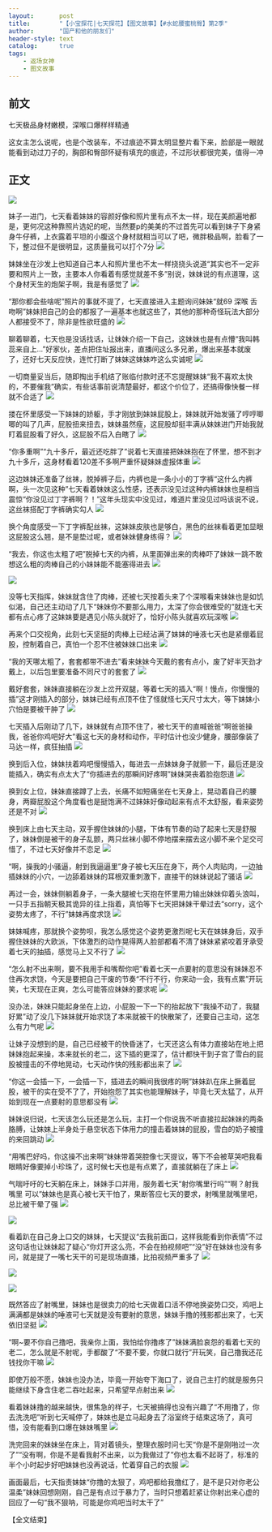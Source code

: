 ```yaml
---
layout:       post
title:        "【小宝探花|七天探花】【图文故事】【#水蛇腰蜜桃臀】第2季"
author:       "国产和他的朋友们"
header-style: text
catalog:      true
tags:
    - 返场女神
    - 图文故事
---
```


## 前文

七天极品身材嫩模，深喉口爆样样精通

这女主怎么说呢，也是个改装车，不过痕迹不算太明显整片看下来，脸部是一眼就能看到动过刀子的，胸部和臀部怀疑有填充的痕迹，不过形状都很完美，值得一冲

## 正文

![](https://jx.lwo7bv.app/tupian/forum/202410/17/124756sdnamyc9fncfnyss.gif)

妹子一进门，七天看着妹妹的容颜好像和照片里有点不太一样，现在美颜遍地都是，更何况这种靠照片选妃的呢，当然要p的美美的不过首先可以看到妹子下身紧身牛仔裤，上衣露着平坦的小腹这个身材就相当可以了吧，微胖极品啊，脸看了一下，整过但不是很明显，这质量我可以打个7分
![](https://jx.lwo7bv.app/tupian/forum/202410/17/124802q73nn06b776rd0db.gif)

妹妹坐在沙发上也知道自己本人和照片里也不太一样挠挠头说道“其实也不一定非要和照片上一致，主要本人你看着有感觉就差不多”别说，妹妹说的有点道理，这个身材天生的炮架子啊，我是有感觉了
![](https://jx.lwo7bv.app/tupian/forum/202410/17/124807s58i279fx2jj85fd.gif)

“那你都会些啥呢”照片的事就不提了，七天直接进入主题询问妹妹“就69 深喉 舌吻啊”妹妹把自己的会的都报了一遍基本也就这些了，其他的那种奇怪玩法大部分人都接受不了，除非是性欲旺盛的
![](https://jx.lwo7bv.app/tupian/forum/202410/17/124813f5tzopw474pb5tpm.gif)

聊着聊着，七天也是没话找话，让妹妹介绍一下自己，这妹妹也是有点懵“我叫韩蕊来自上...”好家伙，差点把住址报出来，直播间这么多兄弟，爆出来基本就废了，还好七天反应快，连忙打断了妹妹这妹妹咋这么实诚呢
![](https://jx.lwo7bv.app/tupian/forum/202410/17/124819my4efws2zggts2gr.gif)

一切商量妥当后，随即掏出手机结了账临付款时还不忘提醒妹妹“我不喜欢太快的，不要催我”确实，有些话事前说清楚最好，都这个价位了，还搞得像快餐一样就不合适了
![](https://jx.lwo7bv.app/tupian/forum/202410/17/124825jtmmwzzww6rfmmqt.gif)

搂在怀里感受一下妹妹的娇躯，手才刚放到妹妹屁股上，妹妹就开始发骚了哼哼唧唧的叫了几声，屁股扭来扭去，妹妹虽然瘦，这屁股却挺丰满从妹妹进门开始我就盯着屁股看了好久，这屁股不后入白瞎了
![](https://jx.lwo7bv.app/tupian/forum/202410/17/124830xknonkozn0kaondz.gif)

“你多重啊”“九十多斤，最近还吃胖了”说着七天直接把妹妹抱在了怀里，想不到才九十多斤，这身材看着120差不多啊严重怀疑妹妹虚报体重
![](https://jx.lwo7bv.app/tupian/forum/202410/17/124836rg50bd7gpizbx05e.gif)

这边妹妹还准备了丝袜，脱掉裤子后，内裤也是一条小小的丁字裤“这什么内裤啊，头一次见这种”七天看着妹妹这么性感，还表示没见过这种内裤妹妹也是相当震惊“你没见过丁字裤啊？！”这年头现实中没见过，难道片里没见过吗该说不说，这丝袜搭配丁字裤确实勾人
![](https://jx.lwo7bv.app/tupian/forum/202410/17/124842md90dzg0b0ev37ag.gif)

换个角度感受一下丁字裤配丝袜，这妹妹皮肤也是够白，黑色的丝袜看着更加显眼这屁股这么翘，是不是垫过呢，或者妹妹健身练得？
![](https://jx.lwo7bv.app/tupian/forum/202410/17/124847xz3srsr8r0psags0.gif)

“我去，你这也太粗了吧”脱掉七天的内裤，从里面弹出来的肉棒吓了妹妹一跳不敢想这么粗的肉棒自己的小妹妹能不能塞得进去
![](https://jx.lwo7bv.app/tupian/forum/202410/17/124852o3s20omwvrjzra4w.gif)

![](https://jx.lwo7bv.app/tupian/forum/202410/17/124857fu8q6e61eucc6o2e.gif)

没等七天指挥，妹妹就含住了肉棒，还被七天按着头来了个深喉看来妹妹也是如饥似渴，自己还主动动了几下“妹妹你不要那么用力，太深了你会很难受的”就连七天都有点心疼了这妹妹要是遇见小陈头就好了，恰好小陈头就喜欢玩深喉
![](https://jx.lwo7bv.app/tupian/forum/202410/17/124904aizzck9i9bq13u9q.gif)

再来个口交视角，此刻七天坚挺的肉棒上已经沾满了妹妹的唾液七天也是紧绷着屁股，控制着自己，真怕一个忍不住被妹妹口出来
![](https://jx.lwo7bv.app/tupian/forum/202410/17/124912u4ocfssllf4dac75.gif)

“我的天哪太粗了，套套都带不进去”看来妹妹今天戴的套有点小，废了好半天劲才戴上，以后包里要准备不同尺寸的套套了
![](https://jx.lwo7bv.app/tupian/forum/202410/17/124917mzwe0qi84mqgj3k3.gif)

戴好套套，妹妹直接躺在沙发上岔开双腿，等着七天的插入“啊！慢点，你慢慢的插”这才刚插入的部分，妹妹已经有点顶不住了怪就怪七天尺寸太大，等下妹妹小穴怕是要被干肿了
![](https://jx.lwo7bv.app/tupian/forum/202410/17/124921eyp2nxqaff0q0fyb.gif)

七天插入后刚动了几下，妹妹就有点顶不住了，被七天干的直喊爸爸“啊爸爸操我，爸爸你鸡吧好大”看这七天的身材和动作，平时估计也没少健身，腰部像装了马达一样，疯狂抽插
![](https://jx.lwo7bv.app/tupian/forum/202410/17/124926zyb9twzw1qtd96c1.gif)

换到后入位，妹妹扶着鸡吧慢慢插入，每进去一点妹妹身子就颤一下，最后还是没能插入，确实有点太大了“你插进去的那瞬间好疼啊”妹妹哭丧着脸抱怨道
![](https://jx.lwo7bv.app/tupian/forum/202410/17/124933lshljel5c5l5thzt.gif)

换到女上位，妹妹直接蹲了上去，长痛不如短痛坐在七天身上，晃动着自己的腰身，两瓣屁股这个角度看也是挺饱满不过妹妹好像动起来有点不太舒服，看来姿势还是不对
![](https://jx.lwo7bv.app/tupian/forum/202410/17/124938a7vdvdaddezhhaea.gif)

换到床上由七天主动，双手握住妹妹的小腿，下体有节奏的动了起来七天是舒服了，妹妹倒是被干的身子乱颤，两只丝袜小脚不停地摆来摆去这小脚不来个足交可惜了，不过七天好像并不恋足
![](https://jx.lwo7bv.app/tupian/forum/202410/17/124943e5gwogggmwbw460s.gif)

“啊，操我的小骚逼，射到我逼逼里”身子被七天压在身下，两个人肉贴肉，一边抽插妹妹的小穴，一边舔着妹妹的耳根双重刺激下，直接干的妹妹说起了骚话
![](https://jx.lwo7bv.app/tupian/forum/202410/17/124949yhhhklpqdp5bhk5h.gif)

再过一会，妹妹侧躺着身子，一条大腿被七天抱在怀里用力输出妹妹仰着头浪叫，一只手五指朝天极其诡异的往上指着，真怕等下七天把妹妹干晕过去“sorry，这个姿势太疼了，不行”妹妹再度求饶
![](https://jx.lwo7bv.app/tupian/forum/202410/17/124953jhcgoohhgv0ohqh0.gif)

妹妹喊疼，那就换个姿势呗，我怎么感觉这个姿势更激烈呢七天在妹妹身后，双手握住妹妹的大欧派，下体激烈的动作晃得两人脸部都看不清了妹妹紧紧咬着牙承受着七天的抽插，感觉马上又不行了
![](https://jx.lwo7bv.app/tupian/forum/202410/17/124957hh15x11901hhzxnz.gif)

“怎么射不出来啊，要不我用手和嘴帮你吧”看着七天一点要射的意思没有妹妹忍不住再次求饶，今天是要把自己干废的节奏“不行不行，你来动一会，我有点累”开玩笑，七天现在正爽，怎么可能答应妹妹的要求呢
![](https://jx.lwo7bv.app/tupian/forum/202410/17/125000udj7qpdt0aa6aup6.gif)

没办法，妹妹只能起身坐在上边，小屁股一下一下的抬起放下“我操不动了，我腿好累”动了没几下妹妹就开始求饶了本来就被干的快散架了，还要自己主动，这怎么有力气呢
![](https://jx.lwo7bv.app/tupian/forum/202410/17/125005hs87t7s8zmreth7j.gif)

让妹子没想到的是，自己已经被干的快昏迷了，七天还这么有体力直接站在地上把妹妹抱起来操，本来就长的老二，这下插的更深了，估计都快干到子宫了雪白的屁股被撞击的不停地晃动，七天动作快的残影都出来了
![](https://jx.lwo7bv.app/tupian/forum/202410/17/125009auii6o99zdudiws5.gif)

“你这一会插一下，一会插一下，插进去的瞬间我很疼的啊”妹妹趴在床上撅着屁股，被干的实在受不了了，开始抱怨了其实也能理解妹子，毕竟七天太猛了，从开始到现在一点要射的意思都没有
![](https://jx.lwo7bv.app/tupian/forum/202410/17/125017t49uo3duyfc9dcze.gif)

妹妹说归说，七天该怎么玩还是怎么玩，主打一个你说我不听直接拉起妹妹的两条胳膊，让妹妹上半身处于悬空状态下体用力的撞击着妹妹的屁股，雪白的奶子被撞的来回跳动
![](https://jx.lwo7bv.app/tupian/forum/202410/17/125022yz5vrixl6ijitwz9.gif)

“用嘴巴好吗，你这操不出来啊”妹妹带着哭腔像七天提议，等下不会被草哭吧我看眼睛好像要掉小珍珠了，这时候七天也是有点累了，直接就躺在了床上
![](https://jx.lwo7bv.app/tupian/forum/202410/17/125027fzyrey34peip0rih.gif)

气喘吁吁的七天躺在床上，妹妹手口并用，服务着七天“射你嘴里行吗”“啊？射我嘴里 可以”妹妹也是真心被七天干怕了，果断答应七天的要求，射嘴里就嘴里吧，总比被干晕了强
![](https://jx.lwo7bv.app/tupian/forum/202410/17/125031kllvgxoxlxhvvglx.gif)

![](https://jx.lwo7bv.app/tupian/forum/202410/17/125035rcdjd4klc4umuwjd.gif)

看着趴在自己身上口交的妹妹，七天提议“去我前面口，这样我能看到你表情”不过这句话也让妹妹起了疑心“你灯开这么亮，不会在拍视频吧”“没”好在妹妹也没有多问，就是提了一嘴七天干的可是现场直播，比拍视频严重多了
![](https://jx.lwo7bv.app/tupian/forum/202410/17/125039jklntq81k5ttnx4n.gif)

![](https://jx.lwo7bv.app/tupian/forum/202410/17/125042vmhfvbgtuta7hudt.gif)

![](https://jx.lwo7bv.app/tupian/forum/202410/17/125045ac66fun26qini7iz.gif)

既然答应了射嘴里，妹妹也是很卖力的给七天做着口活不停地换姿势口交，鸡吧上满满都是妹妹的唾液可七天就是没有要射的意思，妹妹手撸的残影都出来了，七天依旧坚挺
![](https://jx.lwo7bv.app/tupian/forum/202410/17/125049gqoaoh1q1avratu1.gif)

“啊~要不你自己撸吧，我亲你上面，我怕给你撸疼了”妹妹满脸哀怨的看着七天的老二，怎么就是不射呢，手都酸了“不要不要，你就口就行”开玩笑，自己撸我还花钱找你干嘛
![](https://jx.lwo7bv.app/tupian/forum/202410/17/125052wdjwwbgwfmwj115d.gif)

即使万般不愿，妹妹也没办法，毕竟一开始夸下海口了，说自己主打的就是服务只能继续下身含住老二吞吐起来，只希望早点射出来
![](https://jx.lwo7bv.app/tupian/forum/202410/17/125059t45ui5cmzj2j9jb1.gif)

看着妹妹撸的越来越快，很焦急的样子，七天被搞得也没有兴趣了“不用撸了，你去洗洗吧”听到七天喊停了，妹妹也是立马起身去了浴室终于结束这场了，真可惜，没有能看到口爆在妹妹嘴里
![](https://jx.lwo7bv.app/tupian/forum/202410/17/125104z6q4hlqyglu42o2y.gif)

洗完回来的妹妹坐在床上，背对着镜头，整理衣服时问七天“你是不是刚啪过一次了”“没有啊，你是不是看我射不出来，以为我做过了”你也太看不起哥了，标准的半个小时起步好吧妹妹也没再说话，忙着穿自己的衣服
![](https://jx.lwo7bv.app/tupian/forum/202410/17/125109emzajv4tzto4zeao.gif)

画面最后，七天指责妹妹“你撸的太狠了，鸡吧都给我撸红了，是不是只对你老公温柔”妹妹回想刚刚，自己是有点过于暴力了，当时只想着赶紧让你射出来心虚的回应了一句“我不狠呐，可能是你鸡吧当时太干了”

【全文结束】